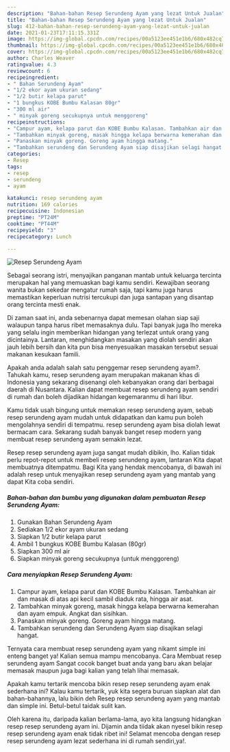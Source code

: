 ```yaml
---
description: "Bahan-bahan Resep Serundeng Ayam yang lezat Untuk Jualan"
title: "Bahan-bahan Resep Serundeng Ayam yang lezat Untuk Jualan"
slug: 412-bahan-bahan-resep-serundeng-ayam-yang-lezat-untuk-jualan
date: 2021-01-23T17:11:15.331Z
image: https://img-global.cpcdn.com/recipes/00a5123ee451e1b6/680x482cq70/resep-serundeng-ayam-foto-resep-utama.jpg
thumbnail: https://img-global.cpcdn.com/recipes/00a5123ee451e1b6/680x482cq70/resep-serundeng-ayam-foto-resep-utama.jpg
cover: https://img-global.cpcdn.com/recipes/00a5123ee451e1b6/680x482cq70/resep-serundeng-ayam-foto-resep-utama.jpg
author: Charles Weaver
ratingvalue: 4.3
reviewcount: 6
recipeingredient:
- " Bahan Serundeng Ayam"
- "1/2 ekor ayam ukuran sedang"
- "1/2 butir kelapa parut"
- "1 bungkus KOBE Bumbu Kalasan 80gr"
- "300 ml air"
- " minyak goreng secukupnya untuk menggoreng"
recipeinstructions:
- "Campur ayam, kelapa parut dan KOBE Bumbu Kalasan. Tambahkan air dan masak di atas api kecil sambil diaduk rata, hingga air asat."
- "Tambahkan minyak goreng, masak hingga kelapa berwarna kemerahan dan ayam empuk. Angkat dan sisihkan."
- "Panaskan minyak goreng. Goreng ayam hingga matang."
- "Tambahkan serundeng dan Serundeng Ayam siap disajikan selagi hangat."
categories:
- Resep
tags:
- resep
- serundeng
- ayam

katakunci: resep serundeng ayam 
nutrition: 169 calories
recipecuisine: Indonesian
preptime: "PT24M"
cooktime: "PT44M"
recipeyield: "3"
recipecategory: Lunch

---
```



![Resep Serundeng Ayam](https://img-global.cpcdn.com/recipes/00a5123ee451e1b6/680x482cq70/resep-serundeng-ayam-foto-resep-utama.jpg)

Sebagai seorang istri, menyajikan panganan mantab untuk keluarga tercinta merupakan hal yang memuaskan bagi kamu sendiri. Kewajiban seorang  wanita bukan sekedar mengatur rumah saja, tapi kamu juga harus memastikan keperluan nutrisi tercukupi dan juga santapan yang disantap orang tercinta mesti enak.

Di zaman  saat ini, anda sebenarnya dapat memesan olahan siap saji walaupun tanpa harus ribet memasaknya dulu. Tapi banyak juga lho mereka yang selalu ingin memberikan hidangan yang terlezat untuk orang yang dicintainya. Lantaran, menghidangkan masakan yang diolah sendiri akan jauh lebih bersih dan kita pun bisa menyesuaikan masakan tersebut sesuai makanan kesukaan famili. 



Apakah anda adalah salah satu penggemar resep serundeng ayam?. Tahukah kamu, resep serundeng ayam merupakan makanan khas di Indonesia yang sekarang disenangi oleh kebanyakan orang dari berbagai daerah di Nusantara. Kalian dapat membuat resep serundeng ayam sendiri di rumah dan boleh dijadikan hidangan kegemaranmu di hari libur.

Kamu tidak usah bingung untuk memakan resep serundeng ayam, sebab resep serundeng ayam mudah untuk didapatkan dan kamu pun boleh mengolahnya sendiri di tempatmu. resep serundeng ayam bisa diolah lewat bermacam cara. Sekarang sudah banyak banget resep modern yang membuat resep serundeng ayam semakin lezat.

Resep resep serundeng ayam juga sangat mudah dibikin, lho. Kalian tidak perlu repot-repot untuk membeli resep serundeng ayam, lantaran Kita dapat membuatnya ditempatmu. Bagi Kita yang hendak mencobanya, di bawah ini adalah resep untuk menyajikan resep serundeng ayam yang mantab yang dapat Kita coba sendiri.

<!--inarticleads1-->

##### Bahan-bahan dan bumbu yang digunakan dalam pembuatan Resep Serundeng Ayam:

1. Gunakan  Bahan Serundeng Ayam
1. Sediakan 1/2 ekor ayam ukuran sedang
1. Siapkan 1/2 butir kelapa parut
1. Ambil 1 bungkus KOBE Bumbu Kalasan (80gr)
1. Siapkan 300 ml air
1. Siapkan  minyak goreng secukupnya (untuk menggoreng)




<!--inarticleads2-->

##### Cara menyiapkan Resep Serundeng Ayam:

1. Campur ayam, kelapa parut dan KOBE Bumbu Kalasan. Tambahkan air dan masak di atas api kecil sambil diaduk rata, hingga air asat.
1. Tambahkan minyak goreng, masak hingga kelapa berwarna kemerahan dan ayam empuk. Angkat dan sisihkan.
1. Panaskan minyak goreng. Goreng ayam hingga matang.
1. Tambahkan serundeng dan Serundeng Ayam siap disajikan selagi hangat.




Ternyata cara membuat resep serundeng ayam yang nikamt simple ini enteng banget ya! Kalian semua mampu mencobanya. Cara Membuat resep serundeng ayam Sangat cocok banget buat anda yang baru akan belajar memasak maupun juga bagi kalian yang telah lihai memasak.

Apakah kamu tertarik mencoba bikin resep resep serundeng ayam enak sederhana ini? Kalau kamu tertarik, yuk kita segera buruan siapkan alat dan bahan-bahannya, lalu bikin deh Resep resep serundeng ayam yang mantab dan simple ini. Betul-betul taidak sulit kan. 

Oleh karena itu, daripada kalian berlama-lama, ayo kita langsung hidangkan resep resep serundeng ayam ini. Dijamin anda tiidak akan nyesel bikin resep resep serundeng ayam enak tidak ribet ini! Selamat mencoba dengan resep resep serundeng ayam lezat sederhana ini di rumah sendiri,ya!.

